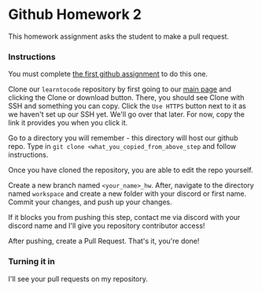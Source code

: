 # Github Homework 2

This homework assignment asks the student to make a pull request.

### Instructions

You must complete [the first github assignment](https://github.com/riotcku/learntocode/blob/master/homework/GithubHW1.md) to do this one.

Clone our `learntocode` repository by first going to our [main page](https://github.com/riotcku/learntocode/) and clicking the Clone or download button. There, you should see Clone with SSH and something you can copy. Click the `Use HTTPS` button next to it as we haven't set up our SSH yet. We'll go over that later. For now, copy the link it provides you when you click it.

Go to a directory you will remember - this directory will host our github repo. Type in `git clone <what_you_copied_from_above_step` and follow instructions.

Once you have cloned the repository, you are able to edit the repo yourself.

Create a new branch named `<your_name>_hw`. After, navigate to the directory named `workspace` and create a new folder with your discord or first name. Commit your changes, and push up your changes.

If it blocks you from pushing this step, contact me via discord with your discord name and I'll give you repository contributor access!

After pushing, create a Pull Request. That's it, you're done!

### Turning it in

I'll see your pull requests on my repository.